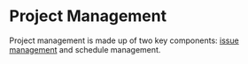 # Project Management

Project management is made up of two key components: [issue management](./issues.md) and schedule management.  